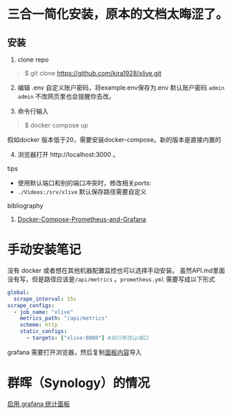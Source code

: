 # 三合一简化安装，原本的文档太晦涩了。

## 安装
1. clone repo
>$ git clone https://github.com/kira1928/xlive.git

2. 编辑 .env
自定义账户密码，将example.env保存为.env
默认账户密码 `admin admin`
不改网页里也会提醒你去改。

3. 命令行输入
>$ docker compose up

假如docker 版本低于20，需要安装docker-compose。新的版本是直接内置的

4. 浏览器打开 http://localhost:3000 。

tips
- 使用默认端口和别的端口冲突时，修改相关ports:
- `./Videos:/srv/xlive` 默认保存路径需要自定义


bibliography
1. [Docker-Compose-Prometheus-and-Grafana](https://github.com/Einsteinish/Docker-Compose-Prometheus-and-Grafana) 

# 手动安装笔记
没有 docker 或者想在其他机器配置监控也可以选择手动安装。
虽然API.md里面没有写，但是路径应该是`/api/metrics` 。`prometheus.yml` 需要写成以下形式
``` yml
global:
  scrape_interval: 15s
scrape_configs:
  - job_name: "xlive"
    metrics_path: "/api/metrics"
    scheme: http
    static_configs:
      - targets: ["xlive:8080"] #自行修改ip端口
```
grafana 需要打开浏览器，然后复制[面板内容](/contrib/grafana/dashboard.json)导入

# 群晖（Synology）的情况
[启用 grafana 统计面板](./Synology-related.md#启用-grafana-统计面板)